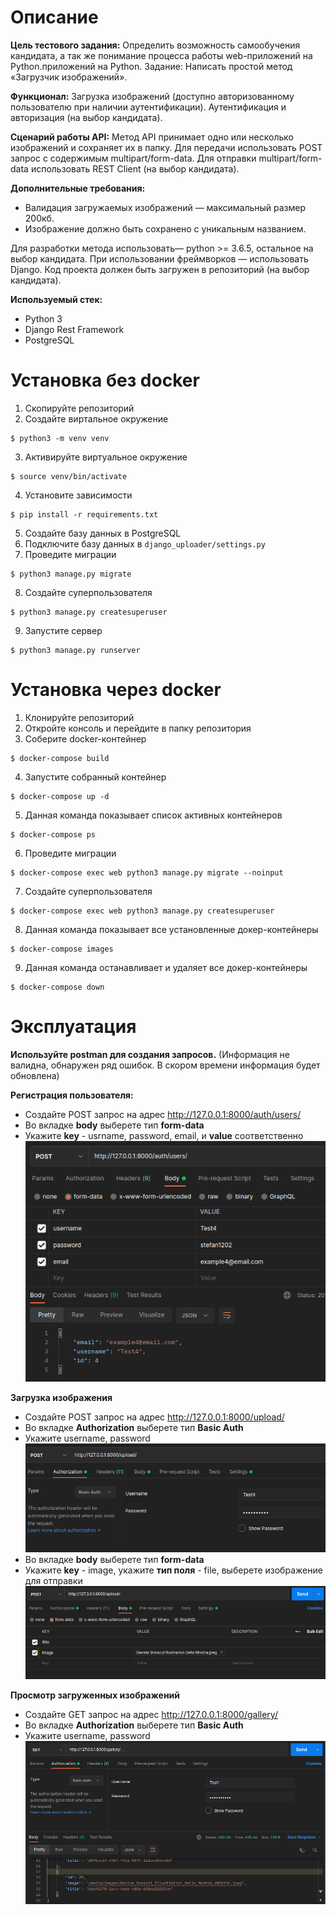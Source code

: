 # Описание
**Цель тестового задания:**
Определить возможность самообучения кандидата, а так же понимание процесса работы web-приложений на Python.приложений на Python.
Задание:
Написать простой метод «Загрузчик изображений».

**Функционал:**
Загрузка изображений (доступно авторизованному пользователю при наличии аутентификации). Аутентификация и авторизация (на выбор кандидата).

**Сценарий работы API:**
Метод API принимает одно или несколько изображений и сохраняет их в папку. Для передачи использовать POST запрос с содержимым multipart/form-data. Для отправки multipart/form-data использовать REST Client (на выбор кандидата).

**Дополнительные требования:**

 - Валидация загружаемых изображений — максимальный размер 200кб.
 - Изображение должно быть сохранено с уникальным названием.

Для разработки метода использовать— python >= 3.6.5, остальное на выбор кандидата.
При использовании фреймворков — использовать Django. Код проекта должен быть загружен в репозиторий (на выбор кандидата).


**Используемый стек:**

 - Python 3
 - Django Rest Framework
 - PostgreSQL 

# Установка без docker

1. Скопируйте репозиторий
2. Создайте виртальное окружение
```
$ python3 -m venv venv
```
3. Активируйте виртуальное окружение
```
$ source venv/bin/activate
```
4. Установите зависимости
```
$ pip install -r requirements.txt
```
5. Создайте базу данных в PostgreSQL
6. Подключите базу данных в `django_uploader/settings.py`
7. Проведите миграции
```
$ python3 manage.py migrate
```
8. Создайте суперпользователя
```
$ python3 manage.py createsuperuser
```
9. Запустите сервер
```
$ python3 manage.py runserver
```

# Установка через docker

1. Клонируйте репозиторий
2. Откройте консоль и перейдите в папку репозитория
3. Соберите docker-контейнер
```
$ docker-compose build
```
4. Запустите собранный контейнер
```
$ docker-compose up -d
```
5. Данная команда показывает список активных контейнеров
```
$ docker-compose ps
```
6. Проведите миграции
```
$ docker-compose exec web python3 manage.py migrate --noinput
```
7. Создайте суперпользователя
```
$ docker-compose exec web python3 manage.py createsuperuser
```
8. Данная команда показывает все установленные докер-контейнеры
```
$ docker-compose images
```
9. Данная команда останавливает и удаляет все докер-контейнеры
```
$ docker-compose down
```

# Эксплуатация

**Используйте postman для создания запросов.**
(Информация не валидна, обнаружен ряд ошибок. В скором времени информация будет обновлена)

**Регистрация пользователя:**
 - Создайте POST запрос на адрес http://127.0.0.1:8000/auth/users/
 - Во вкладке **body** выберете тип **form-data**
 - Укажите **key** - usrname, password, email, и **value** соответственно
![Alt-текст](https://github.com/StFavn/ImageUploader/blob/main/1.png?raw=true)

**Загрузка изображения**
 - Создайте POST запрос на адрес http://127.0.0.1:8000/upload/
 - Во вкладке **Authorization** выберете тип **Basic Auth**
 - Укажите username, password
![Alt-текст](https://github.com/StFavn/ImageUploader/blob/main/2.1.png?raw=true)
 - Во вкладке **body** выберете тип **form-data**
 - Укажите **key** - image, укажите **тип поля** - file, выберете изображение для отправки
![Alt-текст](https://github.com/StFavn/ImageUploader/blob/main/2.2.png?raw=true)

**Просмотр загруженных изображений**
 - Создайте GET запрос на адрес http://127.0.0.1:8000/gallery/
 - Во вкладке **Authorization** выберете тип **Basic Auth**
 - Укажите username, password
![Alt-текст](https://github.com/StFavn/ImageUploader/blob/main/3.png?raw=true)
